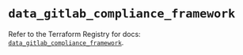 # `data_gitlab_compliance_framework`

Refer to the Terraform Registry for docs: [`data_gitlab_compliance_framework`](https://registry.terraform.io/providers/gitlabhq/gitlab/17.4.0/docs/data-sources/compliance_framework).
